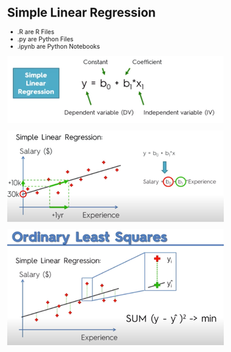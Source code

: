 # Simple Linear Regression

- .R are R Files
- .py are Python Files
- .ipynb are Python Notebooks

[![Simple Linear Regression](https://github.com/Zurezh/ML_Model/blob/master/Part%2002%20Regression/Section%201%20Simple%20Linear%20Regression/Images/01_SimpleLinearRegression.PNG)](https://github.com/Zurezh/ML_Model/blob/master/Part%2002%20Regression/Section%201%20Simple%20Linear%20Regression/Images/01_SimpleLinearRegression.PNG "Simple Linear Regression")

[![02 Simple Linear Regression Graph and Equation](https://github.com/Zurezh/ML_Model/blob/master/Part%2002%20Regression/Section%201%20Simple%20Linear%20Regression/Images/02_SLR_Graphs_Equation.PNG "02 Simple Linear Regression Graph and Equation")](https://github.com/Zurezh/ML_Model/blob/master/Part%2002%20Regression/Section%201%20Simple%20Linear%20Regression/Images/02_SLR_Graphs_Equation.PNG "02 Simple Linear Regression Graph and Equation")

[![03 Ordinary Least Square](https://github.com/Zurezh/ML_Model/blob/master/Part%2002%20Regression/Section%201%20Simple%20Linear%20Regression/Images/03_OrdinaryLeastSquares.PNG "03 Ordinary Least Square")](https://github.com/Zurezh/ML_Model/blob/master/Part%2002%20Regression/Section%201%20Simple%20Linear%20Regression/Images/03_OrdinaryLeastSquares.PNG "03 Ordinary Least Square")
